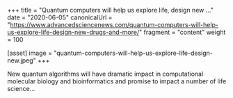 +++
title = "Quantum computers will help us explore life, design new ..."
date = "2020-06-05"
canonicalUrl = "https://www.advancedsciencenews.com/quantum-computers-will-help-us-explore-life-design-new-drugs-and-more/"
fragment = "content"
weight = 100

[asset]
    image = "quantum-computers-will-help-us-explore-life-design-new.jpeg"
+++

New quantum algorithms will have dramatic impact in computational molecular 
biology and bioinformatics and promise to impact a number of life science...
